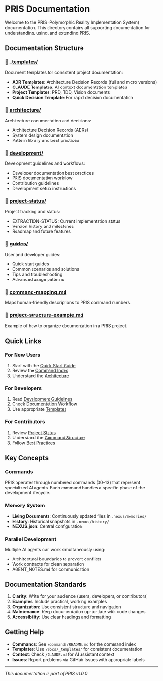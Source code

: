 # PRIS Documentation

Welcome to the PRIS (Polymorphic Reality Implementation System) documentation. This directory contains all supporting documentation for understanding, using, and extending PRIS.

## Documentation Structure

### 📁 [_templates/](/_templates/)
Document templates for consistent project documentation:
- **ADR Templates**: Architecture Decision Records (full and micro versions)
- **CLAUDE Templates**: AI context documentation templates
- **Project Templates**: PRD, TDD, Vision documents
- **Quick Decision Template**: For rapid decision documentation

### 📁 [architecture/](/architecture/)
Architecture documentation and decisions:
- Architecture Decision Records (ADRs)
- System design documentation
- Pattern library and best practices

### 📁 [development/](/development/)
Development guidelines and workflows:
- Developer documentation best practices
- PRIS documentation workflow
- Contribution guidelines
- Development setup instructions

### 📁 [project-status/](/project-status/)
Project tracking and status:
- EXTRACTION-STATUS: Current implementation status
- Version history and milestones
- Roadmap and future features

### 📁 [guides/](/guides/)
User and developer guides:
- Quick start guides
- Common scenarios and solutions
- Tips and troubleshooting
- Advanced usage patterns

### 📄 [command-mapping.md](/command-mapping.md)
Maps human-friendly descriptions to PRIS command numbers.

### 📄 [project-structure-example.md](/project-structure-example.md)
Example of how to organize documentation in a PRIS project.

## Quick Links

### For New Users
1. Start with the [Quick Start Guide](/guides/README.md)
2. Review the [Command Index](/commands/README.md)
3. Understand the [Architecture](/architecture/README.md)

### For Developers
1. Read [Development Guidelines](/development/developer-documentation-best-practices.md)
2. Check [Documentation Workflow](/development/PRIS-DOCUMENTATION-WORKFLOW.md)
3. Use appropriate [Templates](/_templates/README.md)

### For Contributors
1. Review [Project Status](/project-status/EXTRACTION-STATUS.md)
2. Understand the [Command Structure](/commands/ARCHITECTURE_VS_SETUP.md)
3. Follow [Best Practices](/development/README.md)

## Key Concepts

### Commands
PRIS operates through numbered commands (00-13) that represent specialized AI agents. Each command handles a specific phase of the development lifecycle.

### Memory System
- **Living Documents**: Continuously updated files in `.nexus/memories/`
- **History**: Historical snapshots in `.nexus/history/`
- **NEXUS.json**: Central configuration

### Parallel Development
Multiple AI agents can work simultaneously using:
- Architectural boundaries to prevent conflicts
- Work contracts for clean separation
- AGENT_NOTES.md for communication

## Documentation Standards

1. **Clarity**: Write for your audience (users, developers, or contributors)
2. **Examples**: Include practical, working examples
3. **Organization**: Use consistent structure and navigation
4. **Maintenance**: Keep documentation up-to-date with code changes
5. **Accessibility**: Use clear headings and formatting

## Getting Help

- **Commands**: See `/commands/README.md` for the command index
- **Templates**: Use `/docs/_templates/` for consistent documentation
- **Context**: Check `/CLAUDE.md` for AI assistant context
- **Issues**: Report problems via GitHub Issues with appropriate labels

---

*This documentation is part of PRIS v1.0.0*